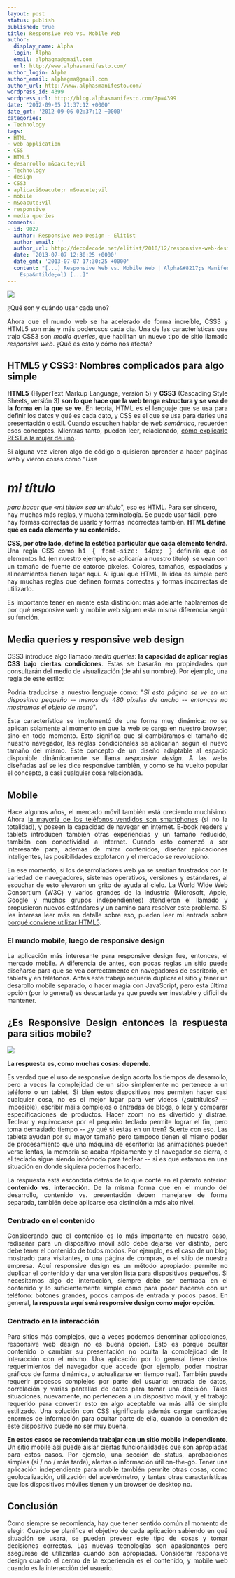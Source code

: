 ```yaml
---
layout: post
status: publish
published: true
title: Responsive Web vs. Mobile Web
author:
  display_name: Alpha
  login: Alpha
  email: alphagma@gmail.com
  url: http://www.alphasmanifesto.com/
author_login: Alpha
author_email: alphagma@gmail.com
author_url: http://www.alphasmanifesto.com/
wordpress_id: 4399
wordpress_url: http://blog.alphasmanifesto.com/?p=4399
date: '2012-09-05 21:37:12 +0000'
date_gmt: '2012-09-06 02:37:12 +0000'
categories:
- Technology
tags:
- HTML
- web application
- CSS
- HTML5
- desarrollo m&oacute;vil
- Technology
- design
- CSS3
- aplicaci&oacute;n m&oacute;vil
- mobile
- m&oacute;vil
- responsive
- media queries
comments:
- id: 9027
  author: Responsive Web Design - Elitist
  author_email: ''
  author_url: http://decodecode.net/elitist/2010/12/responsive-web-design/
  date: '2013-07-07 12:30:25 +0000'
  date_gmt: '2013-07-07 17:30:25 +0000'
  content: "[...] Responsive Web vs. Mobile Web | Alpha&#8217;s Manifesto&nbsp;(en
    Espa&ntilde;ol) [...]"
---
```


![](/assets/pantallas.png)

¿Qué son y cuándo usar cada uno?

<p style="text-align: justify;">Ahora que el mundo web se ha acelerado de forma incre&iacute;ble, CSS3 y HTML5 son m&aacute;s y m&aacute;s poderosos cada d&iacute;a. Una de las caracter&iacute;sticas que trajo CSS3 son <em>media queries</em>, que habilitan un nuevo tipo de sitio llamado <em>responsive web</em>. &iquest;Qu&eacute; es esto y c&oacute;mo nos afecta?</p>
<p style="text-align: justify;"><!--more--></p>
<h2>HTML5 y CSS3: Nombres complicados para algo simple</h2>
<p style="text-align: justify;"><strong>HTML5</strong> (HyperText Markup Language, versi&oacute;n 5) y <strong>CSS3</strong> (Cascading Style Sheets, versi&oacute;n 3) <strong>son lo que hace que la web tenga estructura y se vea de la forma en la que se ve</strong>. En teor&iacute;a, HTML es el lenguaje que se usa para definir los datos y qu&eacute; es cada dato, y CSS es el que se usa para darles una presentaci&oacute;n o estil. Cuando escuchen hablar de <em>web sem&aacute;ntica</em>, recuerden esos conceptos. Mientras tanto, pueden leer, relacionado,&nbsp;<a href="https://blog.alphasmanifesto.com/2008/04/17/link-del-dia-como-explicarle-rest-a-la-mujer-de-uno/">c&oacute;mo explicarle REST a la mujer de uno</a>.</p>
<p style="text-align: justify;">Si alguna vez vieron algo de c&oacute;digo o quisieron aprender a hacer p&aacute;ginas web y vieron cosas como "<em>Use <span style="font-family: 'courier new', courier;"><br />
<h1>mi t&iacute;tulo</h1>
<p></span> para hacer que &laquo;mi t&iacute;tulo&raquo; sea un t&iacute;tulo</em>", eso es HTML. Para ser sincero, hay muchas m&aacute;s reglas, y mucha terminolog&iacute;a. Se puede usar f&aacute;cil, pero hay formas correctas de usarlo y formas incorrectas tambi&eacute;n. <strong>HTML define qu&eacute; es cada elemento y su contenido.</strong></p>
<p style="text-align: justify;"><strong>CSS, por otro lado, define la est&eacute;tica particular que cada elemento tendr&aacute;.</strong> Una regla CSS como <span style="font-family: 'courier new', courier;">h1 { font-size: 14px; }</span> definir&iacute;a que los elementos <span style="font-family: 'courier new', courier;">h1</span> (en nuestro ejemplo, se aplicar&iacute;a a nuestro t&iacute;tulo) &nbsp;se vean con un tama&ntilde;o de fuente de catorce p&iacute;xeles. Colores, tama&ntilde;os, espaciados y alineamientos tienen lugar aqu&iacute;. Al igual que HTML, la idea es simple pero hay muchas reglas que definen formas correctas y formas incorrectas de utilizarlo.</p>
<p style="text-align: justify;">Es importante tener en mente esta distinci&oacute;n: m&aacute;s adelante hablaremos de por qu&eacute; responsive web y mobile web siguen esta misma diferencia seg&uacute;n su funci&oacute;n.</p>
<h2>Media queries y responsive web design</h2>
<p style="text-align: justify;">CSS3 introduce algo llamado <em>media queries</em>: <strong>la capacidad de aplicar reglas CSS bajo ciertas condiciones</strong>. Estas se basar&aacute;n en propiedades que consultar&aacute;n del medio de visualizaci&oacute;n (de ah&iacute; su nombre). Por ejemplo, una regla de este estilo:</p>
<p><script src="https://gist.github.com/3642063.js?file=mediaqueries.css"></script></p>
<p style="text-align: justify;">Podr&iacute;a traducirse a nuestro lenguaje como: "<em>Si esta p&aacute;gina se ve en un dispositivo peque&ntilde;o -- menos de 480 p&iacute;xeles de ancho -- entonces no mostremos el objeto de men&uacute;</em>".</p>
<p style="text-align: justify;">Esta caracter&iacute;stica se implement&oacute; de una forma muy din&aacute;mica: no se aplican solamente al momento en que la web se carga en nuestro browser, sino en todo momento. Esto significa que si cambi&aacute;ramos el tama&ntilde;o de nuestro navegador, las reglas condicionales se aplicar&iacute;an seg&uacute;n el nuevo tama&ntilde;o del mismo. Este concepto de un dise&ntilde;o adaptable al espacio disponible din&aacute;micamente se llama <em>responsive design</em>. A las webs dise&ntilde;adas as&iacute; se les dice responsive tambi&eacute;n, y como se ha vuelto popular el concepto, a casi cualquier cosa relacionada.</p>
<h2 style="text-align: justify;">Mobile</h2>
<p style="text-align: justify;">Hace algunos a&ntilde;os, el mercado m&oacute;vil tambi&eacute;n est&aacute; creciendo much&iacute;simo. Ahora <a href="http://en.wikipedia.org/wiki/Smartphone#Market_share">la mayor&iacute;a de los tel&eacute;fonos vendidos son smartphones</a>&nbsp;(si no la totalidad), y poseen la capacidad de navegar en internet. E-book readers y tablets introducen tambi&eacute;n otras experiencias y un tama&ntilde;o reducido, tambi&eacute;n con conectividad a internet. Cuando esto comenz&oacute; a ser interesante para, adem&aacute;s de mirar contenidos, dise&ntilde;ar aplicaciones inteligentes, las posibilidades explotaron y el mercado se revolucion&oacute;.</p>
<p style="text-align: justify;">En ese momento, si los desarrolladores web ya se sent&iacute;an frustrados con la variedad de navegadores, sistemas operativos, versiones y est&aacute;ndares, al escuchar de esto elevaron un grito de ayuda al cielo. La World Wide Web Consortium (W3C) y varios grandes de la industria (Microsoft, Apple, Google y muchos grupos independientes) atendieron el llamado y propusieron nuevos est&aacute;ndares y un camino para resolver este problema. Si les interesa leer m&aacute;s en detalle sobre eso, pueden leer mi entrada sobre <a href="https://blog.alphasmanifesto.com/2011/11/17/%C2%BFpor-que-html5/">porqu&eacute; conviene utilizar HTML5</a>.</p>
<h3 style="text-align: justify;">El mundo mobile, luego de responsive design</h3>
<p style="text-align: justify;">La aplicaci&oacute;n m&aacute;s interesante para responsive design fue, entonces, el mercado mobile. A diferencia de antes, con pocas reglas un sitio puede dise&ntilde;arse para que se vea correctamente en navegadores de escritorio, en tablets y en tel&eacute;fonos. Antes este trabajo requer&iacute;a duplicar el sitio y tener un desarollo mobile separado, o hacer magia con JavaScript, pero esta &uacute;ltima opci&oacute;n (por lo general) es descartada ya que puede ser inestable y dif&iacute;cil de mantener.</p>
<h2 style="text-align: justify;">&iquest;Es Responsive Design entonces la respuesta para sitios mobile?</h2>

![](/assets/ZorriDepende.png)

<p style="text-align: justify;"><strong>La respuesta es, como muchas cosas: depende.</strong></p>
<p style="text-align: justify;">Es verdad que el uso de responsive design acorta los tiempos de desarrollo, pero a veces la complejidad de un sitio simplemente no pertenece a un tel&eacute;fono o un tablet. Si bien estos dispositivos nos permiten hacer casi cualquier cosa, no es el mejor lugar para ver videos (&iquest;subt&iacute;tulos? -- imposible), escribir mails complejos o entradas de blogs, o leer y comparar especificaciones de productos. Hacer zoom no es divertido y distrae. Teclear y equivocarse por el peque&ntilde;o teclado permite lograr el fin, pero toma demasiado tiempo -- &iquest;y qu&eacute; si est&aacute;s en un tren? Suerte con eso. Las tablets ayudan por su mayor tama&ntilde;o pero tampoco tienen el mismo poder de procesamiento que una m&aacute;quina de escritorio: las animaciones pueden verse lentas, la memoria se acaba r&aacute;pidamente y el navegador se cierra, o el teclado sigue siendo inc&oacute;modo para teclear -- si es que estamos en una situaci&oacute;n en donde siquiera podemos hacerlo.</p>
<p style="text-align: justify;">La respuesta est&aacute; escondida detr&aacute;s de lo que cont&eacute; en el p&aacute;rrafo anterior: <strong>contenido vs. interacci&oacute;n</strong>. De la misma forma que en el mundo del desarrollo, contenido vs. presentaci&oacute;n deben manejarse de forma separada, tambi&eacute;n debe aplicarse esa distinci&oacute;n a m&aacute;s alto nivel.</p>
<h3 style="text-align: justify;">Centrado en el contenido</h3>
<p style="text-align: justify;">Considerando que el contenido es lo m&aacute;s importante en nuestro caso, redise&ntilde;ar para un dispositivo m&oacute;vil s&oacute;lo debe dejarse ver distinto, pero debe tener el contenido de todos modos. Por ejemplo, es el caso de un blog mostrado para visitantes, o una p&aacute;gina de compras, o el sitio de nuestra empresa. Aqu&iacute; responsive design es un m&eacute;todo apropiado: permite no duplicar el contenido y dar una versi&oacute;n lista para dispositivos peque&ntilde;os. Si necesitamos algo de interacci&oacute;n, siempre debe ser centrada en el contenido y lo suficientemente simple como para poder hacerse con un tel&eacute;fono: botones grandes, pocos campos de entrada y pocos pasos. En general, <strong>la respuesta aqu&iacute; ser&aacute; responsive design como mejor opci&oacute;n</strong>.</p>
<h3 style="text-align: justify;">Centrado en la interacci&oacute;n</h3>
<p style="text-align: justify;">Para sitios m&aacute;s complejos, que a veces podemos denominar aplicaciones, responsive web design no es buena opci&oacute;n. Esto es porque ocultar contenido o cambiar su presentaci&oacute;n no oculta la complejidad de la interacci&oacute;n con el mismo. Una aplicaci&oacute;n por lo general tiene ciertos requerimientos del navegador que accede (por ejemplo, poder mostrar gr&aacute;ficos de forma din&aacute;mica, o actualizarse en tiempo real). Tambi&eacute;n puede requerir procesos complejos por parte del usuario: entrada de datos, correlaci&oacute;n y varias pantallas de datos para tomar una decisi&oacute;n. Tales situaciones, nuevamente, no pertenecen a un dispositivo m&oacute;vil, y el trabajo requerido para convertir esto en algo aceptable va m&aacute;s all&aacute; de simple estilizado. Una soluci&oacute;n con CSS significar&iacute;a adem&aacute;s cargar cantidades enormes de informaci&oacute;n para ocultar parte de ella, cuando la conexi&oacute;n de este dispositivo puede no ser muy buena.</p>
<p style="text-align: justify;"><strong>En estos casos se recomienda trabajar con un sitio mobile independiente.</strong> Un sitio mobile as&iacute; puede aislar ciertas funcionalidades que son apropiadas para estos casos. Por ejemplo, una secci&oacute;n de status, aprobaciones simples (s&iacute; / no / m&aacute;s tarde), alertas o informaci&oacute;n &uacute;til on-the-go. Tener una aplicaci&oacute;n independiente para mobile tambi&eacute;n permite otras cosas, como geolocalizaci&oacute;n, utilizaci&oacute;n del aceler&oacute;metro, y tantas otras caracter&iacute;sticas que los dispositivos m&oacute;viles tienen y un browser de desktop no.</p>
<h2 style="text-align: justify;">Conclusi&oacute;n</h2>
<p style="text-align: justify;">Como siempre se recomienda, hay que tener sentido com&uacute;n al momento de elegir. Cuando se planifica el objetivo de cada aplicaci&oacute;n sabiendo en qu&eacute; situaci&oacute;n se usar&aacute;, se pueden preveer este tipo de cosas y tomar decisiones correctas. Las nuevas tecnolog&iacute;as son apasionantes pero aseg&uacute;rese de utilizarlas cuando son apropiadas. Considerar responsive design cuando el centro de la experiencia es el contenido, y mobile web cuando es la interacci&oacute;n del usuario.</p>
